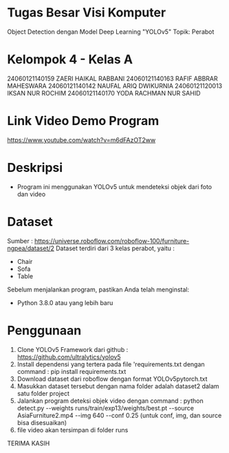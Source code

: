# Tugas Besar Visi Komputer

Object Detection dengan Model Deep Learning "YOLOv5"
Topik: Perabot

# Kelompok 4 - Kelas A

24060121140159 ZAERI HAIKAL RABBANI
24060121140163 RAFIF ABBRAR MAHESWARA
24060121140142 NAUFAL ARIQ DWIKURNIA
24060121120013 IKSAN NUR ROCHIM
24060121140170 YODA RACHMAN NUR SAHID

# Link Video Demo Program

https://www.youtube.com/watch?v=m6dFAzOT2ww

# Deskripsi

- Program ini menggunakan YOLOv5 untuk mendeteksi objek dari foto dan video

# Dataset

Sumber : https://universe.roboflow.com/roboflow-100/furniture-ngpea/dataset/2
Dataset terdiri dari 3 kelas perabot, yaitu :

- Chair
- Sofa
- Table

Sebelum menjalankan program, pastikan Anda telah menginstal:

- Python 3.8.0 atau yang lebih baru

# Penggunaan

1. Clone YOLOv5 Framework dari github :
   https://github.com/ultralytics/yolov5
2. Install dependensi yang tertera pada file 'requirements.txt dengan command : pip install requirements.txt
3. Download dataset dari roboflow dengan format YOLOv5pytorch.txt
4. Masukkan dataset tersebut dengan nama folder adalah dataset2 dalam satu folder project
5. Jalankan program deteksi objek video dengan command :
   python detect.py --weights runs/train/exp13/weights/best.pt --source AsiaFurniture2.mp4 --img 640 --conf 0.25 (untuk conf, img, dan source bisa disesuaikan)
6. file video akan tersimpan di folder runs

TERIMA KASIH
